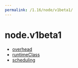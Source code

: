 ```yaml
---
permalink: /1.16/node/v1beta1/
---
```


# node.v1beta1



* [overhead](overhead.md)
* [runtimeClass](runtimeClass.md)
* [scheduling](scheduling.md)